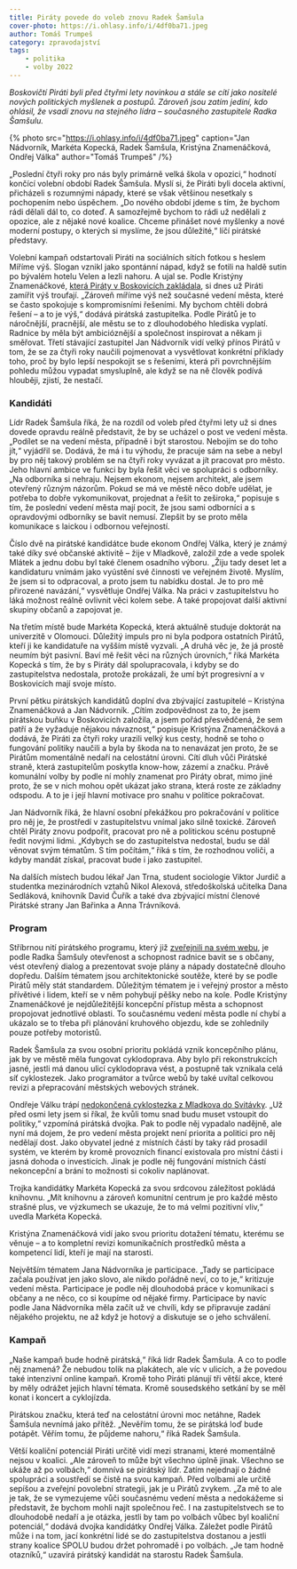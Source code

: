 ```yaml
---
title: Piráty povede do voleb znovu Radek Šamšula
cover-photo: https://i.ohlasy.info/i/4df0ba71.jpeg
author: Tomáš Trumpeš
category: zpravodajství
tags:
    - politika
    - volby 2022
---
```


*Boskovičtí Piráti byli před čtyřmi lety novinkou a stále se cítí jako nositelé nových politických myšlenek a postupů. Zároveň jsou zatím jediní, kdo ohlásil, že vsadí znovu na stejného lídra – současného zastupitele Radka Šamšulu.*

{% photo src="https://i.ohlasy.info/i/4df0ba71.jpeg" caption="Jan Nádvorník, Markéta Kopecká, Radek Šamšula, Kristýna Znamenáčková, Ondřej Válka" author="Tomáš Trumpeš" /%}

„Poslední čtyři roky pro nás byly primárně velká škola v opozici,“ hodnotí končící volební období Radek Šamšula. Myslí si, že Piráti byli docela aktivní, přicházeli s rozumnými nápady, které se však většinou nesetkaly s pochopením nebo úspěchem. „Do nového období jdeme s tím, že bychom rádi dělali dál to, co doteď. A samozřejmě bychom to rádi už nedělali z opozice, ale z nějaké nové koalice. Chceme přinášet nové myšlenky a nové moderní postupy, o kterých si myslíme, že jsou důležité,“ líčí pirátské představy.

Volební kampaň odstartovali Piráti na sociálních sítích fotkou s heslem Míříme výš. Slogan vznikl jako spontánní nápad, když se fotili na haldě sutin po bývalém hotelu Velen a lezli nahoru. A ujal se. Podle Kristýny Znamenáčkové, [která Piráty v Boskovicích zakládala](https://ohlasy.info/clanky/2018/04/rozhovor-znamenackova.html), si dnes už Piráti zamířit výš troufají. „Zároveň míříme výš než současné vedení města, které se často spokojuje s kompromisními řešeními. My bychom chtěli dobrá řešení – a to je výš,“ dodává pirátská zastupitelka. Podle Pirátů je to náročnější, pracnější, ale městu se to z dlouhodobého hlediska vyplatí. Radnice by měla být ambicióznější a společnost inspirovat a někam ji směřovat. Třetí stávající zastupitel Jan Nádvorník vidí velký přínos Pirátů v tom, že se za čtyři roky naučili pojmenovat a vysvětlovat konkrétní příklady toho, proč by bylo lepší nespokojit se s řešeními, která při povrchnějším pohledu můžou vypadat smysluplně, ale když se na ně člověk podívá hlouběji, zjistí, že nestačí.

### Kandidáti

Lídr Radek Šamšula říká, že na rozdíl od voleb před čtyřmi lety už si dnes dovede opravdu reálně představit, že by se ucházel o post ve vedení města. „Podílet se na vedení města, případně i být starostou. Nebojím se do toho jít,“ vyjádřil se. Dodává, že má i tu výhodu, že pracuje sám na sebe a nebyl by pro něj takový problém se na čtyři roky vyvázat a jít pracovat pro město. Jeho hlavní ambice ve funkci by byla řešit věci ve spolupráci s odborníky. „Na odborníka si nehraju. Nejsem ekonom, nejsem architekt, ale jsem otevřený různým názorům. Pokud se má ve městě něco dobře udělat, je potřeba to dobře vykomunikovat, projednat a řešit to zeširoka,“ popisuje s tím, že poslední vedení města mají pocit, že jsou sami odborníci a s opravdovými odborníky se bavit nemusí. Zlepšit by se proto měla komunikace s laickou i odbornou veřejností.

Číslo dvě na pirátské kandidátce bude ekonom Ondřej Válka, který je známý také díky své občanské aktivitě – žije v Mladkově, založil zde a vede spolek Mlátek a jednu dobu byl také členem osadního výboru. „Žiju tady deset let a kandidaturu vnímám jako vyústění své činnosti ve veřejném životě. Myslím, že jsem si to odpracoval, a proto jsem tu nabídku dostal. Je to pro mě přirozené navázání,“ vysvětluje Ondřej Válka. Na práci v zastupitelstvu ho láká možnost reálně ovlivnit věci kolem sebe. A také propojovat další aktivní skupiny občanů a zapojovat je.

Na třetím místě bude Markéta Kopecká, která aktuálně studuje doktorát na univerzitě v Olomouci. Důležitý impuls pro ni byla podpora ostatních Pirátů, kteří ji ke kandidatuře na vyšším místě vyzvali. „A druhá věc je, že já prostě neumím být pasivní. Baví mě řešit věci na různých úrovních,“ říká Markéta Kopecká s tím, že by s Piráty dál spolupracovala, i kdyby se do zastupitelstva nedostala, protože prokázali, že umí být progresivní a v Boskovicích mají svoje místo.

První pětku pirátských kandidátů doplní dva zbývající zastupitelé – Kristýna Znamenáčková a Jan Nádvorník. „Cítím zodpovědnost za to, že jsem pirátskou buňku v Boskovicích založila, a jsem pořád přesvědčená, že sem patří a že vyžaduje nějakou návaznost,“ popisuje Kristýna Znamenáčková a dodává, že Piráti za čtyři roky urazili velký kus cesty, hodně se toho o fungování politiky naučili a byla by škoda na to nenavázat jen proto, že se Pirátům momentálně nedaří na celostátní úrovni. Cítí dluh vůči Pirátské straně, která zastupitelům poskytla know-how, zázemí a značku. Právě komunální volby by podle ní mohly znamenat pro Piráty obrat, mimo jiné proto, že se v nich mohou opět ukázat jako strana, která roste ze základny odspodu. A to je i její hlavní motivace pro snahu v politice pokračovat.

Jan Nádvorník říká, že hlavní osobní překážkou pro pokračování v politice pro něj je, že prostředí v zastupitelstvu vnímal jako silně toxické. Zároveň chtěl Piráty znovu podpořit, pracovat pro ně a politickou scénu postupně ředit novými lidmi. „Kdybych se do zastupitelstva nedostal, budu se dál věnovat svým tématům. S tím počítám,“ říká s tím, že rozhodnou voliči, a kdyby mandát získal, pracovat bude i jako zastupitel.

Na dalších místech budou lékař Jan Trna, student sociologie Viktor Jurdič a studentka mezinárodních vztahů Nikol Alexová, středoškolská učitelka Dana Sedláková, knihovník David Čuřík a také dva zbývající místní členové Pirátské strany Jan Bařinka a Anna Trávníková.

### Program

Stříbrnou nití pirátského programu, který již [zveřejnili na svém webu](https://www.piratiboskovice.cz/), je podle Radka Šamšuly otevřenost a schopnost radnice bavit se s občany, vést otevřený dialog a prezentovat svoje plány a nápady dostatečně dlouho dopředu. Dalším tématem jsou architektonické soutěže, které by se podle Pirátů měly stát standardem. Důležitým tématem je i veřejný prostor a město přívětivé i lidem, kteří se v něm pohybují pěšky nebo na kole. Podle Kristýny Znamenáčkové je nejdůležitější koncepční přístup města a schopnost propojovat jednotlivé oblasti. To současnému vedení města podle ní chybí a ukázalo se to třeba při plánování kruhového objezdu, kde se zohlednily pouze potřeby motoristů.

Radek Šamšula za svou osobní prioritu pokládá vznik koncepčního plánu, jak by ve městě měla fungovat cyklodoprava. Aby bylo při rekonstrukcích jasné, jestli má danou ulicí cyklodoprava vést, a postupně tak vznikala celá síť cyklostezek. Jako programátor a tvůrce webů by také uvítal celkovou revizi a přepracování městských webových stránek.

Ondřeje Válku trápí [nedokončená cyklostezka z Mladkova do Svitávky](https://ohlasy.info/clanky/2021/01/cyklostezka-svitavka.html). „Už před osmi lety jsem si říkal, že kvůli tomu snad budu muset vstoupit do politiky,“ vzpomíná pirátská dvojka. Pak to podle něj vypadalo nadějně, ale nyní má dojem, že pro vedení města projekt není priorita a politici pro něj nedělají dost. Jako obyvatel jedné z místních částí by taky rád prosadil systém, ve kterém by kromě provozních financí existovala pro místní části i jasná dohoda o investicích. Jinak je podle něj fungování místních částí nekoncepční a brání to možnosti si cokoliv naplánovat.

Trojka kandidátky Markéta Kopecká za svou srdcovou záležitost pokládá knihovnu. „Mít knihovnu a zároveň komunitní centrum je pro každé město strašné plus, ve výzkumech se ukazuje, že to má velmi pozitivní vliv,“ uvedla Markéta Kopecká.

Kristýna Znamenáčková vidí jako svou prioritu dotažení tématu, kterému se věnuje – a to kompletní revizi komunikačních prostředků města a kompetencí lidí, kteří je mají na starosti.

Největším tématem Jana Nádvorníka je participace. „Tady se participace začala používat jen jako slovo, ale nikdo pořádně neví, co to je,“ kritizuje vedení města. Participace je podle něj dlouhodobá práce v komunikaci s občany a ne něco, co si koupíme od nějaké firmy. Participace by navíc podle Jana Nádvorníka měla začít už ve chvíli, kdy se připravuje zadání nějakého projektu, ne až když je hotový a diskutuje se o jeho schválení.

### Kampaň

„Naše kampaň bude hodně pirátská,“ říká lídr Radek Šamšula. A co to podle něj znamená? Že nebudou tolik na plakátech, ale víc v ulicích, a že povedou také intenzivní online kampaň. Kromě toho Piráti plánují tři větší akce, které by měly odrážet jejich hlavní témata. Kromě sousedského setkání by se měl konat i koncert a cyklojízda.

Pirátskou značku, která teď na celostátní úrovni moc netáhne, Radek Šamšula nevnímá jako přítěž. „Nevěřím tomu, že se pirátská loď bude potápět. Věřím tomu, že půjdeme nahoru,“ říká Radek Šamšula.

Větší koaliční potenciál Piráti určitě vidí mezi stranami, které momentálně nejsou v koalici. „Ale zároveň to může být všechno úplně jinak. Všechno se ukáže až po volbách,“ domnívá se pirátský lídr. Zatím nejednají o žádné spolupráci a soustředí se čistě na svou kampaň. Před volbami ale určitě sepíšou a zveřejní povolební strategii, jak je u Pirátů zvykem. „Za mě to ale je tak, že se vymezujeme vůči současnému vedení města a nedokážeme si představit, že bychom mohli najít společnou řeč. I na zastupitelstvech se to dlouhodobě nedaří a je otázka, jestli by tam po volbách vůbec byl koaliční potenciál,“ dodává dvojka kandidátky Ondřej Válka. Záležet podle Pirátů může i na tom, jací konkrétní lidé se do zastupitelstva dostanou a jestli strany koalice SPOLU budou držet pohromadě i po volbách. „Je tam hodně otazníků,“ uzavírá pirátský kandidát na starostu Radek Šamšula.
